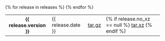 <div class="releases indent">
  <table>
    {% for release in releases %}
      <tr class="{% cycle package: 'odd', 'even' %}">
        <th>{{ release.version }}</th>
        <td>{{ release.date }}</td>
        <td><a href="https://github.com/downloads/openslide/{{ package }}/{{ package }}-{{ release.version }}.tar.gz">tar.gz</a></td>
        <td>
          {% if release.no_xz == null %}
            <a href="https://github.com/downloads/openslide/{{ package }}/{{ package }}-{{ release.version }}.tar.xz">tar.xz</a>
          {% endif %}
        </td>
      </tr>
    {% endfor %}
  </table>
</div>
